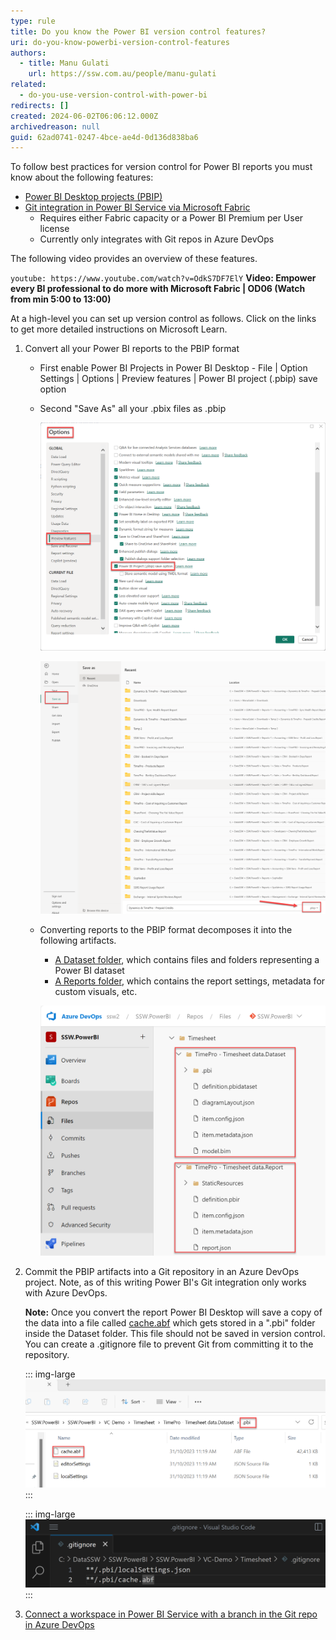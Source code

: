 ```yaml
---
type: rule
title: Do you know the Power BI version control features?
uri: do-you-know-powerbi-version-control-features
authors:
  - title: Manu Gulati
    url: https://ssw.com.au/people/manu-gulati
related:
  - do-you-use-version-control-with-power-bi
redirects: []
created: 2024-06-02T06:06:12.000Z
archivedreason: null
guid: 62ad0741-0247-4bce-ae4d-0d136d838ba6
---
```


To follow best practices for version control for Power BI reports you must know about the following features:

* [Power BI Desktop projects (PBIP)](https://learn.microsoft.com/en-us/power-bi/developer/projects/projects-overview)
* [Git integration in Power BI Service via Microsoft Fabric](https://learn.microsoft.com/en-us/fabric/cicd/git-integration/intro-to-git-integration)
  * Requires either Fabric capacity or a Power BI Premium per User license
  * Currently only integrates with Git repos in Azure DevOps

The following video provides an overview of these features. 

`youtube: https://www.youtube.com/watch?v=OdkS7DF7ElY`
**Video: Empower every BI professional to do more with Microsoft Fabric | OD06 (Watch from min 5:00 to 13:00)**

At a high-level you can set up version control as follows. Click on the links to get more detailed instructions on Microsoft Learn. 

1. Convert all your Power BI reports to the PBIP format
   * First enable Power BI Projects in Power BI Desktop - File | Option Settings | Options | Preview features | Power BI project (.pbip) save option
   * Second "Save As" all your .pbix files as .pbip

     ![Figure: Enable PBIP format in Power BI Desktop](enable-pbip-format.png)

     ![Figure: Convert all .pbix files to PBIP format](save-as-pbip.png)
     
   * Converting reports to the PBIP format decomposes it into the following artifacts.
     * [A Dataset folder](https://learn.microsoft.com/en-us/power-bi/developer/projects/projects-dataset), which contains files and folders representing a Power BI dataset
     * [A Reports folder](https://learn.microsoft.com/en-us/power-bi/developer/projects/projects-report), which contains the report settings, metadata for custom visuals, etc.
     
     ![Figure: PBIP artifacts](ProjectFolders.png)
     
3. Commit the PBIP artifacts into a Git repository in an Azure DevOps project. Note, as of this writing Power BI's Git integration only works with Azure DevOps. 

   **Note:** Once you convert the report Power BI Desktop will save a copy of the data into a file called [cache.abf](https://learn.microsoft.com/en-us/power-bi/developer/projects/projects-dataset#pbicacheabf) which gets stored in a ".pbi" folder inside the Dataset folder. This file should not be saved in version control. You can create a .gitignore file to prevent Git from committing it to the repository.

   ::: img-large
   ![Figure: cache.abf](PBICache.png)
   :::

   ::: img-large
   ![Figure: The .gitignore file](Gitignore.png)
   :::

4.  [Connect a workspace in Power BI Service with a branch in the Git repo in Azure DevOps](https://learn.microsoft.com/en-us/fabric/cicd/git-integration/git-get-started?tabs=commit-to-git#connect-a-workspace-to-an-azure-repo)

